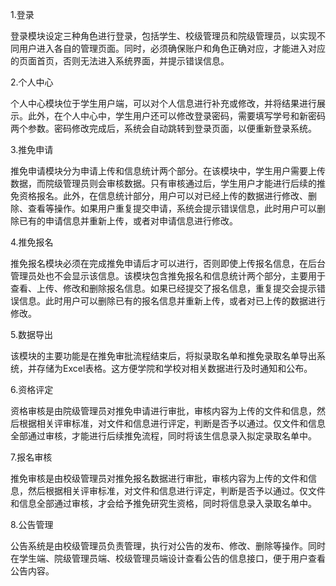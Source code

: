  1.登录

登录模块设定三种角色进行登录，包括学生、校级管理员和院级管理员，以实现不同用户进入各自的管理页面。同时，必须确保账户和角色正确对应，才能进入对应的页面首页，否则无法进入系统界面，并提示错误信息。

  2.个人中心

个人中心模块位于学生用户端，可以对个人信息进行补充或修改，并将结果进行展示。此外，在个人中心中，学生用户还可以修改登录密码，需要填写学号和新密码两个参数。密码修改完成后，系统会自动跳转到登录页面，以便重新登录系统。

  3.推免申请

推免申请模块分为申请上传和信息统计两个部分。在该模块中，学生用户需要上传数据，而院级管理员则会审核数据。只有审核通过后，学生用户才能进行后续的推免资格报名。此外，在信息统计部分，用户可以对已经上传的数据进行修改、删除、查看等操作。如果用户重复提交申请，系统会提示错误信息，此时用户可以删除已有的申请信息并重新上传，或者对申请信息进行修改。

  4.推免报名

推免报名模块必须在完成推免申请后才可以进行，否则即使上传报名信息，在后台管理员处也不会显示该信息。该模块包含推免报名和信息统计两个部分，主要用于查看、上传、修改和删除报名信息。如果已经提交了报名信息，重复提交会提示错误信息。此时用户可以删除已有的报名信息并重新上传，或者对已上传的数据进行修改。

  5.数据导出

该模块的主要功能是在推免审批流程结束后，将拟录取名单和推免录取名单导出系统，并存储为Excel表格。这方便学院和学校对相关数据进行及时通知和公布。

  6.资格评定

资格审核是由院级管理员对推免申请进行审批，审核内容为上传的文件和信息，然后根据相关评审标准，对文件和信息进行评定，判断是否予以通过。仅文件和信息全部通过审核，才能进行后续推免流程，同时将该生信息录入拟定录取名单中。

  7.报名审核

推免审核是由校级管理员对推免报名数据进行审批，审核内容为上传的文件和信息，然后根据相关评审标准，对文件和信息进行评定，判断是否予以通过。仅文件和信息全部通过审核，才会给予推免研究生资格，同时将信息录入录取名单中。

  8.公告管理
  
公告系统是由校级管理员负责管理，执行对公告的发布、修改、删除等操作。同时在学生端、院级管理员端、校级管理员端设计查看公告的信息接口，便于用户查看公告内容。
